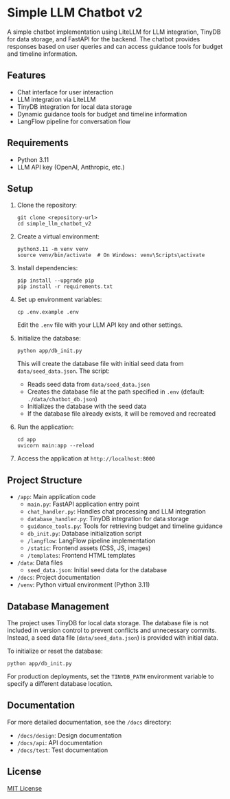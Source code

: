 # Simple LLM Chatbot v2

A simple chatbot implementation using LiteLLM for LLM integration, TinyDB for data storage, and FastAPI for the backend. The chatbot provides responses based on user queries and can access guidance tools for budget and timeline information.

## Features

- Chat interface for user interaction
- LLM integration via LiteLLM
- TinyDB integration for local data storage
- Dynamic guidance tools for budget and timeline information
- LangFlow pipeline for conversation flow

## Requirements

- Python 3.11
- LLM API key (OpenAI, Anthropic, etc.)

## Setup

1. Clone the repository:
   ```
   git clone <repository-url>
   cd simple_llm_chatbot_v2
   ```

2. Create a virtual environment:
   ```
   python3.11 -m venv venv
   source venv/bin/activate  # On Windows: venv\Scripts\activate
   ```

3. Install dependencies:
   ```
   pip install --upgrade pip
   pip install -r requirements.txt
   ```

4. Set up environment variables:
   ```
   cp .env.example .env
   ```
   Edit the `.env` file with your LLM API key and other settings.

5. Initialize the database:
   ```
   python app/db_init.py
   ```
   This will create the database file with initial seed data from `data/seed_data.json`. The script:
   - Reads seed data from `data/seed_data.json`
   - Creates the database file at the path specified in `.env` (default: `./data/chatbot_db.json`)
   - Initializes the database with the seed data
   - If the database file already exists, it will be removed and recreated

6. Run the application:
   ```
   cd app
   uvicorn main:app --reload
   ```

7. Access the application at `http://localhost:8000`

## Project Structure

- `/app`: Main application code
  - `main.py`: FastAPI application entry point
  - `chat_handler.py`: Handles chat processing and LLM integration
  - `database_handler.py`: TinyDB integration for data storage
  - `guidance_tools.py`: Tools for retrieving budget and timeline guidance
  - `db_init.py`: Database initialization script
  - `/langflow`: LangFlow pipeline implementation
  - `/static`: Frontend assets (CSS, JS, images)
  - `/templates`: Frontend HTML templates
- `/data`: Data files
  - `seed_data.json`: Initial seed data for the database
- `/docs`: Project documentation
- `/venv`: Python virtual environment (Python 3.11)

## Database Management

The project uses TinyDB for local data storage. The database file is not included in version control to prevent conflicts and unnecessary commits. Instead, a seed data file (`data/seed_data.json`) is provided with initial data.

To initialize or reset the database:
```
python app/db_init.py
```

For production deployments, set the `TINYDB_PATH` environment variable to specify a different database location.

## Documentation

For more detailed documentation, see the `/docs` directory:

- `/docs/design`: Design documentation
- `/docs/api`: API documentation
- `/docs/test`: Test documentation

## License

[MIT License](LICENSE)
